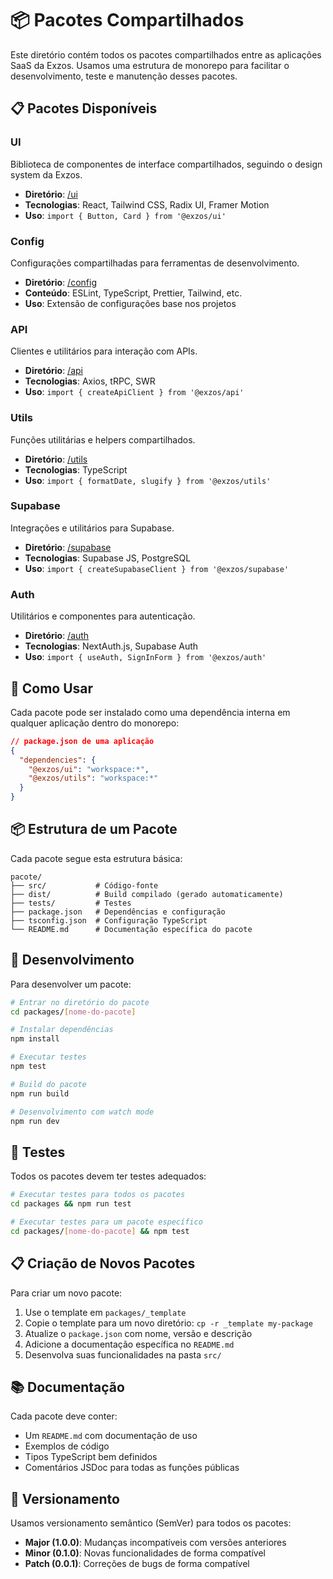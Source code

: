 # 📦 Pacotes Compartilhados

Este diretório contém todos os pacotes compartilhados entre as aplicações SaaS da Exzos. Usamos uma estrutura de monorepo para facilitar o desenvolvimento, teste e manutenção desses pacotes.

## 📋 Pacotes Disponíveis

### UI
Biblioteca de componentes de interface compartilhados, seguindo o design system da Exzos.
- **Diretório**: [/ui](./ui)
- **Tecnologias**: React, Tailwind CSS, Radix UI, Framer Motion
- **Uso**: `import { Button, Card } from '@exzos/ui'`

### Config
Configurações compartilhadas para ferramentas de desenvolvimento.
- **Diretório**: [/config](./config)
- **Conteúdo**: ESLint, TypeScript, Prettier, Tailwind, etc.
- **Uso**: Extensão de configurações base nos projetos

### API
Clientes e utilitários para interação com APIs.
- **Diretório**: [/api](./api)
- **Tecnologias**: Axios, tRPC, SWR
- **Uso**: `import { createApiClient } from '@exzos/api'`

### Utils
Funções utilitárias e helpers compartilhados.
- **Diretório**: [/utils](./utils)
- **Tecnologias**: TypeScript
- **Uso**: `import { formatDate, slugify } from '@exzos/utils'`

### Supabase
Integrações e utilitários para Supabase.
- **Diretório**: [/supabase](./supabase)
- **Tecnologias**: Supabase JS, PostgreSQL
- **Uso**: `import { createSupabaseClient } from '@exzos/supabase'`

### Auth
Utilitários e componentes para autenticação.
- **Diretório**: [/auth](./auth)
- **Tecnologias**: NextAuth.js, Supabase Auth
- **Uso**: `import { useAuth, SignInForm } from '@exzos/auth'`

## 🚀 Como Usar

Cada pacote pode ser instalado como uma dependência interna em qualquer aplicação dentro do monorepo:

```json
// package.json de uma aplicação
{
  "dependencies": {
    "@exzos/ui": "workspace:*",
    "@exzos/utils": "workspace:*"
  }
}
```

## 📦 Estrutura de um Pacote

Cada pacote segue esta estrutura básica:

```
pacote/
├── src/           # Código-fonte
├── dist/          # Build compilado (gerado automaticamente)
├── tests/         # Testes
├── package.json   # Dependências e configuração
├── tsconfig.json  # Configuração TypeScript
└── README.md      # Documentação específica do pacote
```

## 🔨 Desenvolvimento

Para desenvolver um pacote:

```bash
# Entrar no diretório do pacote
cd packages/[nome-do-pacote]

# Instalar dependências
npm install

# Executar testes
npm test

# Build do pacote
npm run build

# Desenvolvimento com watch mode
npm run dev
```

## 🧪 Testes

Todos os pacotes devem ter testes adequados:

```bash
# Executar testes para todos os pacotes
cd packages && npm run test

# Executar testes para um pacote específico
cd packages/[nome-do-pacote] && npm test
```

## 📋 Criação de Novos Pacotes

Para criar um novo pacote:

1. Use o template em `packages/_template`
2. Copie o template para um novo diretório: `cp -r _template my-package`
3. Atualize o `package.json` com nome, versão e descrição
4. Adicione a documentação específica no `README.md`
5. Desenvolva suas funcionalidades na pasta `src/`

## 📚 Documentação

Cada pacote deve conter:

- Um `README.md` com documentação de uso
- Exemplos de código
- Tipos TypeScript bem definidos
- Comentários JSDoc para todas as funções públicas

## 🔄 Versionamento

Usamos versionamento semântico (SemVer) para todos os pacotes:

- **Major (1.0.0)**: Mudanças incompatíveis com versões anteriores
- **Minor (0.1.0)**: Novas funcionalidades de forma compatível
- **Patch (0.0.1)**: Correções de bugs de forma compatível
